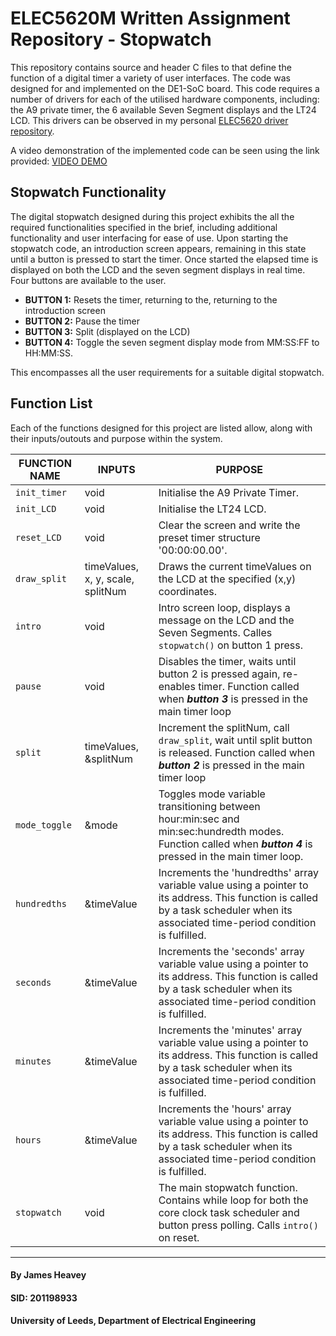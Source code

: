 # ELEC5620M Written Assignment Repository - Stopwatch 


This repository contains source and header C files to that define the function of a digital timer a variety of user interfaces. The code was designed for and implemented on the DE1-SoC board. This code requires a number of drivers for each of the utilised hardware components, including: the A9 private timer, the 6 available Seven Segment displays and the LT24 LCD. This drivers can be observed in my personal [ELEC5620 driver repository](https://github.com/leeds-embedded-systems/ELEC5620M-Student-jamesheavey). 

A video demonstration of the implemented code can be seen using the link provided: [VIDEO DEMO](https://github.com/leeds-embedded-systems/ELEC5620M-Assignment2-jamesheavey/blob/6b7727a44f356afdfd38136ff60aa7a4e5cc5345/Stop_Watch_Demo.mp4)

## Stopwatch Functionality
The digital stopwatch designed during this project exhibits the all the required functionalities specified in the brief, including additional functionality and user interfacing for ease of use. Upon starting the stopwatch code, an introduction screen appears, remaining in this state until a button is pressed to start the timer. Once started the elapsed time is displayed on both the LCD and the seven segment displays in real time. Four buttons are available to the user.

* **BUTTON 1:** Resets the timer, returning to the, returning to the introduction screen
* **BUTTON 2:** Pause the timer
* **BUTTON 3:** Split (displayed on the LCD)
* **BUTTON 4:** Toggle the seven segment display mode from MM:SS:FF to HH:MM:SS. 

This encompasses all the user requirements for a suitable digital stopwatch.

## Function List
Each of the functions designed for this project are listed allow, along with their inputs/outouts and purpose within the system.

| FUNCTION NAME | INPUTS | PURPOSE |
| ---  | --- | --- |
| `init_timer` | void | Initialise the A9 Private Timer. |
| `init_LCD` | void | Initialise the LT24 LCD. |
| `reset_LCD` | void | Clear the screen and write the preset timer structure '00:00:00.00'. |
| `draw_split` | timeValues, x, y, scale, splitNum | Draws the current timeValues on the LCD at the specified (x,y) coordinates. |
| `intro` | void | Intro screen loop, displays a message on the LCD and the Seven Segments. Calles `stopwatch()` on button 1 press. |
| `pause` | void | Disables the timer, waits until button 2 is pressed again, re-enables timer.  Function called when _**button 3**_ is pressed in the main timer loop |
| `split` | timeValues, &splitNum | Increment the splitNum, call `draw_split`, wait until split button is released. Function called when _**button 2**_ is pressed in the main timer loop |
| `mode_toggle` | &mode | Toggles mode variable transitioning between hour:min:sec and min:sec:hundredth modes. Function called when _**button 4**_ is pressed in the main timer loop. |
| `hundredths` | &timeValue | Increments the 'hundredths' array variable value using a pointer to its address. This function is called by a task scheduler when its associated time-period condition is fulfilled. |
| `seconds` | &timeValue | Increments the 'seconds' array variable value using a pointer to its address. This function is called by a task scheduler when its associated time-period condition is fulfilled. |
| `minutes` | &timeValue | Increments the 'minutes' array variable value using a pointer to its address. This function is called by a task scheduler when its associated time-period condition is fulfilled. |
| `hours` | &timeValue | Increments the 'hours' array variable value using a pointer to its address. This function is called by a task scheduler when its associated time-period condition is fulfilled. |
| `stopwatch` | void | The main stopwatch function. Contains while loop for both the core clock task scheduler and button press polling. Calls `intro()` on reset. |

---

#### By James Heavey

#### SID: 201198933

#### University of Leeds, Department of Electrical Engineering
